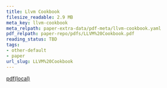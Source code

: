 ```yaml
---
title: Llvm Cookbook
filesize_readable: 2.9 MB
meta_key: llvm-cookbook
meta_relpath: paper-extra-data/pdf-meta/llvm-cookbook.yaml
pdf_relpath: paper-repo/pdfs/LLVM%20Cookbook.pdf
reading_status: TBD
tags:
- other-default
- paper
url_slug: LLVM%20Cookbook
---
```


[pdf(local)](../../paper-repo/pdfs/LLVM%20Cookbook.pdf)
